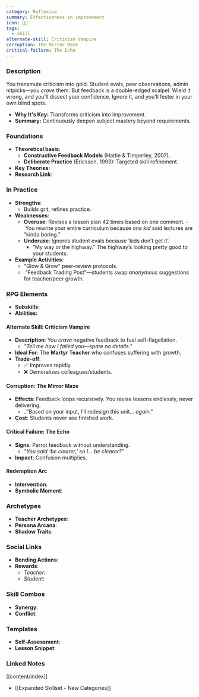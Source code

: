 ```yaml
---
category: Reflexive
summary: Effectiveness in improvement
icon: 🔄✨
tags:
  - skill
alternate-skill: Criticism Vampire
corruption: The Mirror Maze
critical-failure: The Echo
---
```


### **Description**  
You transmute criticism into gold. Student evals, peer observations, admin nitpicks—you _crave_ them. But feedback is a double-edged scalpel. Wield it wrong, and you’ll dissect your confidence. Ignore it, and you’ll fester in your own blind spots.
- **Why It's Key:** Transforms criticism into improvement.
- **Summary:** Continuously deepen subject mastery beyond requirements.

### **Foundations**  
- **Theoretical basis**: 
	- **Constructive Feedback Models** (Hattie & Timperley, 2007).
	- **Deliberate Practice** (Ericsson, 1993): Targeted skill refinement.
- **Key Theories**: 
- **Research Link**: 

### **In Practice**  
- **Strengths**:  
	- Builds grit, refines practice.
- **Weaknesses**:  
	- **Overuse**: Revises a lesson plan 42 times based on one comment.
		- You rewrite your entire curriculum because _one kid_ said lectures are “kinda boring.”
	- **Underuse**: Ignores student evals because ‘kids don’t get it’.
		- “My way or the highway.” The highway’s looking pretty good to your students.
- **Example Activities**:  
	- "Glow & Grow" peer-review protocols.
	-  “Feedback Trading Post”—students swap _anonymous_ suggestions for teacher/peer growth.

### **RPG Elements**  
- **Subskills:**
- **Abilities:**
#### **Alternate Skill: Criticism Vampire**
- **Description**: You _crave_ negative feedback to fuel self-flagellation.
    - _"Tell me how I failed you—_spare no details_."_
- **Ideal For**: The **Martyr Teacher** who confuses suffering with growth.
- **Trade-off**:
    - ✅ Improves rapidly.
    - ❌ Demoralizes colleagues/students.
#### **Corruption: The Mirror Maze**
- **Effects**: Feedback loops recursively. You revise lessons endlessly, never delivering.
    - _"Based on your input, I’ll redesign this unit… _again_."
- **Cost**: Students never see finished work.
#### **Critical Failure: The Echo** 
- **Signs**: Parrot feedback without understanding. 
	- _"You said ‘be clearer,’ so I… _be clearer_?"_
- **Impact**: Confusion multiplies.
#### **Redemption Arc**  
- **Intervention**: 
- **Symbolic Moment**: 

### **Archetypes**  
- **Teacher Archetypes**: 
- **Persona Arcana**: 
- **Shadow Traits**: 

### **Social Links**  
- **Bonding Actions**: 
- **Rewards**:  
  - *Teacher*: 
  - *Student*: 

### **Skill Combos**  
- **Synergy**: 
- **Conflict**:  

### **Templates**  
- **Self-Assessment**: 
- **Lesson Snippet**: 

### **Linked Notes**  
[[content/index]]
- [[Expanded Skillset - New Categories]]